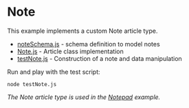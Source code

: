 # Note

This example implements a custom Note article type.

- [noteSchema.js](noteSchema.js) - schema definition to model notes
- [Note.js](Note.js) - Article class implementation
- [testNote.js](testNoteImporter.js) - Construction of a note and data manipulation

Run and play with the test script:

```
node testNote.js
```

*The Note article type is used in the [Notepad](../notepad) example.*
